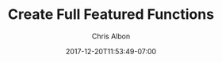 ---
title: "Create Full Featured Functions"
author: "Chris Albon"
date: 2017-12-20T11:53:49-07:00
description: "reate A Temporary File Using Python."
type: technical_note
draft: true
---